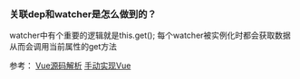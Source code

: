 ### 关联dep和watcher是怎么做到的？
watcher中有个重要的逻辑就是this.get();
每个watcher被实例化时都会获取数据从而会调用当前属性的get方法

参考：
[Vue源码解析](https://juejin.im/post/5af8eb55f265da0b814ba766#heading-14)
[手动实现Vue](https://github.com/DMQ/mvvm)